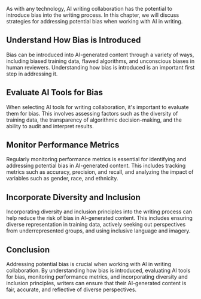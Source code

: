 
As with any technology, AI writing collaboration has the potential to introduce bias into the writing process. In this chapter, we will discuss strategies for addressing potential bias when working with AI in writing.

Understand How Bias is Introduced
---------------------------------

Bias can be introduced into AI-generated content through a variety of ways, including biased training data, flawed algorithms, and unconscious biases in human reviewers. Understanding how bias is introduced is an important first step in addressing it.

Evaluate AI Tools for Bias
--------------------------

When selecting AI tools for writing collaboration, it's important to evaluate them for bias. This involves assessing factors such as the diversity of training data, the transparency of algorithmic decision-making, and the ability to audit and interpret results.

Monitor Performance Metrics
---------------------------

Regularly monitoring performance metrics is essential for identifying and addressing potential bias in AI-generated content. This includes tracking metrics such as accuracy, precision, and recall, and analyzing the impact of variables such as gender, race, and ethnicity.

Incorporate Diversity and Inclusion
-----------------------------------

Incorporating diversity and inclusion principles into the writing process can help reduce the risk of bias in AI-generated content. This includes ensuring diverse representation in training data, actively seeking out perspectives from underrepresented groups, and using inclusive language and imagery.

Conclusion
----------

Addressing potential bias is crucial when working with AI in writing collaboration. By understanding how bias is introduced, evaluating AI tools for bias, monitoring performance metrics, and incorporating diversity and inclusion principles, writers can ensure that their AI-generated content is fair, accurate, and reflective of diverse perspectives.
